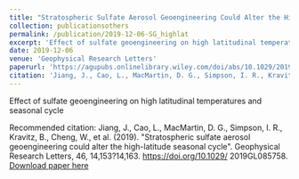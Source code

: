 ```yaml
---
title: "Stratospheric Sulfate Aerosol Geoengineering Could Alter the High?Latitude Seasonal Cycle"
collection: publicationsothers
permalink: /publication/2019-12-06-SG_highlat
excerpt: 'Effect of sulfate geoengineering on high latitudinal temperatures and seasonal cycle'
date: 2019-12-06
venue: 'Geophysical Research Letters'
paperurl: 'https://agupubs.onlinelibrary.wiley.com/doi/abs/10.1029/2019GL085758'
citation: 'Jiang, J., Cao, L., MacMartin, D. G., Simpson, I. R., Kravitz, B., Cheng, W., et al. (2019). &quot;Stratospheric sulfate aerosol geoengineering could alter the high-latitude seasonal cycle&quot;. Geophysical Research Letters, 46, 14,153?14,163. https://doi.org/10.1029/ 2019GL085758'
---
```

Effect of sulfate geoengineering on high latitudinal temperatures and seasonal cycle

Recommended citation: Jiang, J., Cao, L., MacMartin, D. G., Simpson, I. R., Kravitz, B., Cheng, W., et al. (2019). &quot;Stratospheric sulfate aerosol geoengineering could alter the high-latitude seasonal cycle&quot;. Geophysical Research Letters, 46, 14,153?14,163. https://doi.org/10.1029/ 2019GL085758.
[Download paper here](http://dan-visioni.github.io/files/SG_2019_HighLats.pdf)